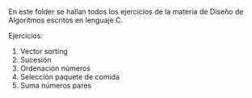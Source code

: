En este folder se hallan todos los ejercicios de la materia de Diseño de Algoritmos escritos en lenguaje C.

Ejercicios:
1. Vector sorting
2. Sucesión
3. Ordenación números
4. Selección paquete de comida
5. Suma números pares

